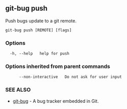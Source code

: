 ## git-bug push

Push bugs update to a git remote.

```
git-bug push [REMOTE] [flags]
```

### Options

```
  -h, --help   help for push
```

### Options inherited from parent commands

```
      --non-interactive   Do not ask for user input
```

### SEE ALSO

* [git-bug](git-bug.md)	 - A bug tracker embedded in Git.

